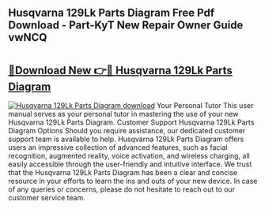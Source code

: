 ## Husqvarna 129Lk Parts Diagram Free Pdf Download - Part-KyT New Repair Owner Guide vwNCQ

# <h2><a href="http://dfmz7rw.blite.top/?on=Husqvarna+129Lk+Parts+Diagram">🔗Download New 👉🔴 Husqvarna 129Lk Parts Diagram</a></h2>

[![Husqvarna 129Lk Parts Diagram download](https://i.imgur.com/lujVjoI.png)](http://dfmz7rw.blite.top/?on=Husqvarna+129Lk+Parts+Diagram)
Your Personal Tutor This user manual serves as your personal tutor in mastering the use of your new Husqvarna 129Lk Parts Diagram. Customer Support Husqvarna 129Lk Parts Diagram Options Should you require assistance, our dedicated customer support team is available to help. Husqvarna 129Lk Parts Diagram offers users an impressive collection of advanced features, such as facial recognition, augmented reality, voice activation, and wireless charging, all easily accessible through the user-friendly and intuitive interface. We trust that the Husqvarna 129Lk Parts Diagram has been a clear and concise resource in your efforts to learn the ins and outs of your new device. In case of any queries or concerns, please do not hesitate to reach out to our customer service team.

